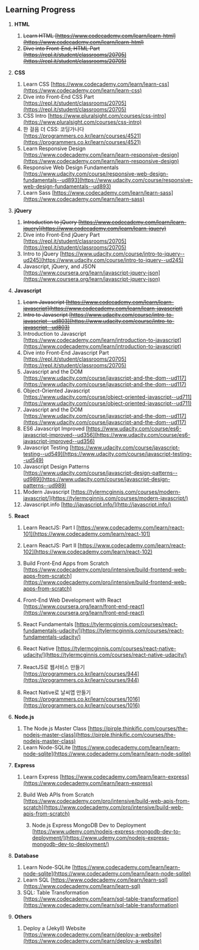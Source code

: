 ## Learning Progress

1. **HTML**

   1. ~~Learn HTML [https://www.codecademy.com/learn/learn-html](https://www.codecademy.com/learn/learn-html)~~
   2. ~~Dive into Front-End, HTML Part [https://repl.it/student/classrooms/20705](https://repl.it/student/classrooms/20705)~~

   

2. **CSS**

   1. Learn CSS [https://www.codecademy.com/learn/learn-css](https://www.codecademy.com/learn/learn-css)
   2. Dive into Front-End CSS Part [https://repl.it/student/classrooms/20705](https://repl.it/student/classrooms/20705)
   3. CSS Intro [https://www.pluralsight.com/courses/css-intro](https://www.pluralsight.com/courses/css-intro)
   4. 한 걸음 더 CSS: 코딩가나다 [https://programmers.co.kr/learn/courses/4521](https://programmers.co.kr/learn/courses/4521)
   5. Learn Responsive Design [https://www.codecademy.com/learn/learn-responsive-design](https://www.codecademy.com/learn/learn-responsive-design)
   6. Responsive Web Design Fundamentals [https://www.udacity.com/course/responsive-web-design-fundamentals--ud893](https://www.udacity.com/course/responsive-web-design-fundamentals--ud893)
   7. Learn Sass [https://www.codecademy.com/learn/learn-sass](https://www.codecademy.com/learn/learn-sass)

   

3. **jQuery**

   1. ~~Introduction to jQuery [https://www.codecademy.com/learn/learn-jquery](https://www.codecademy.com/learn/learn-jquery)~~
   2. Dive into Front-End jQuery Part [https://repl.it/student/classrooms/20705](https://repl.it/student/classrooms/20705)
   3. Intro to jQuery [https://www.udacity.com/course/intro-to-jquery--ud245](https://www.udacity.com/course/intro-to-jquery--ud245)
     4. Javascript, jQuery, and JSON [https://www.coursera.org/learn/javascript-jquery-json](https://www.coursera.org/learn/javascript-jquery-json)

   

4. **Javascript**

   1. ~~Learn Javascript [https://www.codecademy.com/learn/learn-javascript](https://www.codecademy.com/learn/learn-javascript)~~
   2. ~~Intro to Javascript [https://www.udacity.com/course/intro-to-javascript--ud803](https://www.udacity.com/course/intro-to-javascript--ud803)~~
   3. Introduction to Javascript [https://www.codecademy.com/learn/introduction-to-javascript](https://www.codecademy.com/learn/introduction-to-javascript)
   4. Dive into Front-End Javascript Part [https://repl.it/student/classrooms/20705](https://repl.it/student/classrooms/20705)
   5. Javascript and the DOM [https://www.udacity.com/course/javascript-and-the-dom--ud117](https://www.udacity.com/course/javascript-and-the-dom--ud117)
     6. Object-Oriented Javascript [https://www.udacity.com/course/object-oriented-javascript--ud711](https://www.udacity.com/course/object-oriented-javascript--ud711)
     7. Javascript and the DOM [https://www.udacity.com/course/javascript-and-the-dom--ud117](https://www.udacity.com/course/javascript-and-the-dom--ud117)
     8. ES6 Javascript Improved [https://www.udacity.com/course/es6-javascript-improved--ud356](https://www.udacity.com/course/es6-javascript-improved--ud356)
     9. Javascript Testing [https://www.udacity.com/course/javascript-testing--ud549](https://www.udacity.com/course/javascript-testing--ud549)
     10. Javascript Design Patterns [https://www.udacity.com/course/javascript-design-patterns--ud989](https://www.udacity.com/course/javascript-design-patterns--ud989)
     11. Modern Javascript [https://tylermcginnis.com/courses/modern-javascript/](https://tylermcginnis.com/courses/modern-javascript/)
     12. Javascript.info [http://javascript.info/](http://javascript.info/)

   

5. **React**

   1. Learn ReactJS: Part I [https://www.codecademy.com/learn/react-101](https://www.codecademy.com/learn/react-101)

   2. Learn ReactJS: Part II [https://www.codecademy.com/learn/react-102](https://www.codecademy.com/learn/react-102)

   3. Build Front-End Apps from Scratch [https://www.codecademy.com/pro/intensive/build-frontend-web-apps-from-scratch](https://www.codecademy.com/pro/intensive/build-frontend-web-apps-from-scratch)

     4. Front-End Web Development with React [https://www.coursera.org/learn/front-end-react](https://www.coursera.org/learn/front-end-react)

     5. React Fundamentals [https://tylermcginnis.com/courses/react-fundamentals-udacity/](https://tylermcginnis.com/courses/react-fundamentals-udacity/)

     6. React Native [https://tylermcginnis.com/courses/react-native-udacity/](https://tylermcginnis.com/courses/react-native-udacity/)

     7. ReactJS로 웹서비스 만들기 [https://programmers.co.kr/learn/courses/944](https://programmers.co.kr/learn/courses/944)

     8. React Native로 날씨앱 만들기 [https://programmers.co.kr/learn/courses/1016](https://programmers.co.kr/learn/courses/1016)

        

  6. **Node.js**

       1. The Node.js Master Class [https://pirple.thinkific.com/courses/the-nodejs-master-class](https://pirple.thinkific.com/courses/the-nodejs-master-class)
       2. Learn Node-SQLite [https://www.codecademy.com/learn/learn-node-sqlite](https://www.codecademy.com/learn/learn-node-sqlite)

  7. **Express**

       1. Learn Express [https://www.codecademy.com/learn/learn-express](https://www.codecademy.com/learn/learn-express)
       2. Build Web APIs from Scratch [https://www.codecademy.com/pro/intensive/build-web-apis-from-scratch](https://www.codecademy.com/pro/intensive/build-web-apis-from-scratch)

            3. Node.js Express MongoDB Dev to Deployment [https://www.udemy.com/nodejs-express-mongodb-dev-to-deployment/](https://www.udemy.com/nodejs-express-mongodb-dev-to-deployment/)

8. **Database**

      1. Learn Node-SQLite [https://www.codecademy.com/learn/learn-node-sqlite](https://www.codecademy.com/learn/learn-node-sqlite)
      2. Learn SQL [https://www.codecademy.com/learn/learn-sql](https://www.codecademy.com/learn/learn-sql)
      3. SQL: Table Transformation [https://www.codecademy.com/learn/sql-table-transformation](https://www.codecademy.com/learn/sql-table-transformation)

9. **Others**

      1. Deploy a (Jekyll) Website [https://www.codecademy.com/learn/deploy-a-website](https://www.codecademy.com/learn/deploy-a-website)